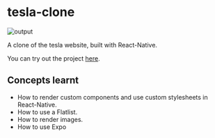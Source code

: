 # tesla-clone

![output](./assets/readme/tesla-clone.gif)

A clone of the tesla website, built with React-Native.

You can try out the project [here](https://expo.io/@ekdnam/projects/tesla-clone).

## Concepts learnt

- How to render custom components and use custom stylesheets in React-Native.
- How to use a Flatlist.
- How to render images.
- How to use Expo
